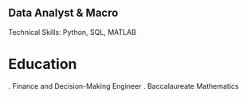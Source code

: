 ## Data Analyst & Macro
Technical Skills: Python, SQL, MATLAB
# Education
 . Finance and Decision-Making Engineer 
 . Baccalaureate Mathematics 
